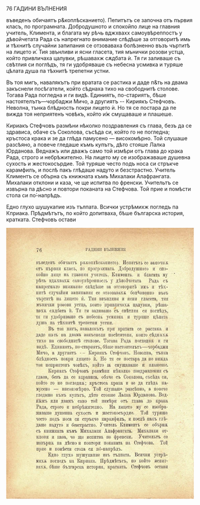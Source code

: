 ﻿76	ГАДИНИ ВЪЛНЕНИЯ

въведенъ обичаятъ р&коплѣсканието). Пепитътъ се започна отъ първия класъ, по програмната. Добродушното и спокойпо лице на главния учитель, Климента, и благата му рѣчь вджхвахх самоувѣреппостъ у дѣвойчетата Рада съ напрегнато внимание слѣдѣше за отговоритѣ имь и тѣхнитѣ случайни запипания се отзоваваха болѣзненно възъ чъртитѣ на лицето и́. Тия звънливи и ясни гласета, тия мънички розови устца, който привличаха цалувки, рѣшавахж сѫдбата ѝ. Тя ги заливаше съ свѣтлия си поглѣдъ, тя ги удобряваше съ небесна усмивка и туряше цѣлата душа па тѣхнитѣ трепетни устни.

Въ тоя мигъ, навалякътъ при вратата се растика и даде п&ть на двама закъснели посѣгатели, който сѣднаха тихо на свободнитѣ столове. Тогава Рада погледна и ги видѣ. Единиятъ, по-стариятъ, бѣше настоятелътъ—чорбаджи Мичо, а другиятъ -- Кириякъ Стефчовъ. Неволна, тънка блѣдность покри лицето ѝ. Но тя се постара да пе вижда тоя неприятенъ човѣкъ, който и́ж смущаваше и плашеше.

Кириакъ Стефчовъ размѣни нѣколко поздравления съ глава, безъ да се здрависа, обаче съ Соколова, съсѣда си, който го не погледна; кръстоса крака и зе да глѣда памусено — високомѣрно. Той слушаше разсѣяно, а повече гледаше къмъ купътъ, дѣто стояше Лалка Юрданова. Веднажъ или дважъ само той измѣри отъ глава до крака Рада, строго и небрѣжително. На лицето му се изображаваше душевна сухость и жестокосърдие. Той туряше често подъ носа си стръкче карамфилъ, и послѣ пакъ глѣдаше надуто и безстрастно. Учитель Климентъ се обърна съ книжната къмъ Михалаки Алафрангата. Михалаки отклони и каза, че ще испитва по френски. Учительтъ се извърна па дѣсно и повтори поканата на Стефчова. Той прие и помѣсти стола си по́-напрѣдъ.

Едно глухо шушукапие изъ тълпата. Всички устрѣмихж погледъ па Кприака. Прѣдмѣтътъ, по който допитваха, бѣше българска история, кратката. Стефчовъ остави

![original](images/091.jpg)

